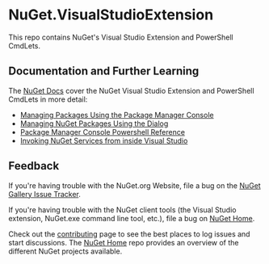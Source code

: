 # NuGet.VisualStudioExtension

This repo contains NuGet's Visual Studio Extension and PowerShell CmdLets.

## Documentation and Further Learning

The [NuGet Docs](http://docs.nuget.org) cover the NuGet Visual Studio Extension and PowerShell CmdLets in more detail:

* [Managing Packages Using the Package Manager Console](http://docs.nuget.org/Consume/Package-Manager-Console)
* [Managing NuGet Packages Using the Dialog](https://docs.nuget.org/consume/package-manager-dialog)
* [Package Manager Console Powershell Reference](http://docs.nuget.org/Consume/Package-Manager-Console-PowerShell-Reference)
* [Invoking NuGet Services from inside Visual Studio](http://docs.nuget.org/create/Invoking-NuGet-Services-from-inside-Visual-Studio)

## Feedback

If you're having trouble with the NuGet.org Website, file a bug on the [NuGet Gallery Issue Tracker](https://github.com/nuget/NuGetGallery/issues). 

If you're having trouble with the NuGet client tools (the Visual Studio extension, NuGet.exe command line tool, etc.), file a bug on [NuGet Home](https://github.com/nuget/home/issues).

Check out the [contributing](http://docs.nuget.org/contribute) page to see the best places to log issues and start discussions. The [NuGet Home](https://github.com/NuGet/Home) repo provides an overview of the different NuGet projects available.
